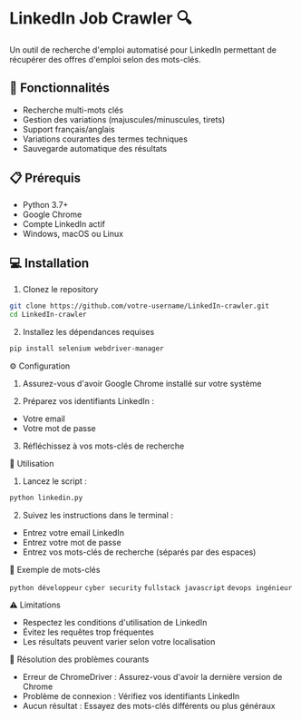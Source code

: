 # LinkedIn Job Crawler 🔍

Un outil de recherche d'emploi automatisé pour LinkedIn permettant de récupérer des offres d'emploi selon des mots-clés.

## 🚀 Fonctionnalités

- Recherche multi-mots clés
- Gestion des variations (majuscules/minuscules, tirets)
- Support français/anglais
- Variations courantes des termes techniques
- Sauvegarde automatique des résultats

## 📋 Prérequis

- Python 3.7+
- Google Chrome
- Compte LinkedIn actif
- Windows, macOS ou Linux

## 💻 Installation

1. Clonez le repository
```bash
git clone https://github.com/votre-username/LinkedIn-crawler.git
cd LinkedIn-crawler
```
2. Installez les dépendances requises
```bash
pip install selenium webdriver-manager
```
⚙️ Configuration

1. Assurez-vous d'avoir Google Chrome installé sur votre système

2. Préparez vos identifiants LinkedIn :
- Votre email
- Votre mot de passe

3. Réfléchissez à vos mots-clés de recherche

🔧 Utilisation

1. Lancez le script :
```bash
python linkedin.py
```
2. Suivez les instructions dans le terminal :
- Entrez votre email LinkedIn
- Entrez votre mot de passe
- Entrez vos mots-clés de recherche (séparés par des espaces)

📝 Exemple de mots-clés

`python développeur`
`cyber security`
`fullstack javascript`
`devops ingénieur`

⚠️ Limitations

- Respectez les conditions d'utilisation de LinkedIn
- Évitez les requêtes trop fréquentes
- Les résultats peuvent varier selon votre localisation

🐛 Résolution des problèmes courants

- Erreur de ChromeDriver : Assurez-vous d'avoir la dernière version de Chrome
- Problème de connexion : Vérifiez vos identifiants LinkedIn
- Aucun résultat : Essayez des mots-clés différents ou plus généraux
